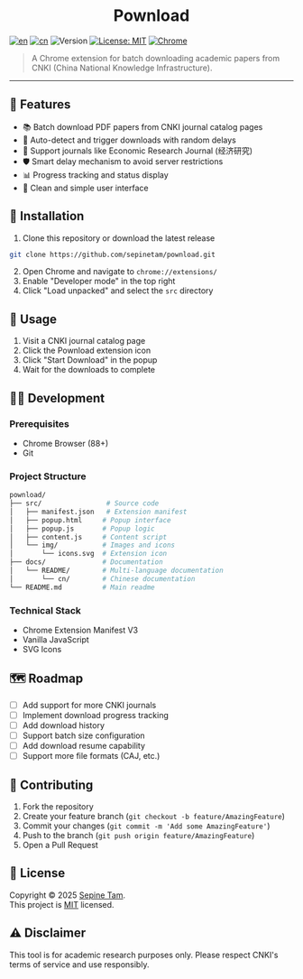 <div align="center">

# Pownload

</div>

[![en](https://img.shields.io/badge/lang-English-red.svg)](README.md)
[![cn](https://img.shields.io/badge/语言-中文-yellow.svg)](docs/README/cn/README.md)
![Version](https://img.shields.io/badge/version-0.0.2-blue.svg?cacheSeconds=2592000)
[![License: MIT](https://img.shields.io/badge/License-MIT-yellow.svg)](#)
[![Chrome](https://img.shields.io/badge/Chrome-88+-green.svg)](#)

> A Chrome extension for batch downloading academic papers from CNKI (China National Knowledge Infrastructure).

---

## 🎯 Features

- 📚 Batch download PDF papers from CNKI journal catalog pages
- 🤖 Auto-detect and trigger downloads with random delays
- 📰 Support journals like Economic Research Journal (经济研究)
- 🛡️ Smart delay mechanism to avoid server restrictions
- 📊 Progress tracking and status display
- 🎨 Clean and simple user interface

## 🚀 Installation

1. Clone this repository or download the latest release
```bash
git clone https://github.com/sepinetam/pownload.git
```

2. Open Chrome and navigate to `chrome://extensions/`
3. Enable "Developer mode" in the top right
4. Click "Load unpacked" and select the `src` directory

## 📖 Usage

1. Visit a CNKI journal catalog page
2. Click the Pownload extension icon
3. Click "Start Download" in the popup
4. Wait for the downloads to complete

## 👨‍💻 Development

### Prerequisites

- Chrome Browser (88+)
- Git

### Project Structure

```bash
pownload/
├── src/                # Source code
│   ├── manifest.json   # Extension manifest
│   ├── popup.html     # Popup interface
│   ├── popup.js       # Popup logic
│   ├── content.js     # Content script
│   └── img/           # Images and icons
│       └── icons.svg  # Extension icon
├── docs/              # Documentation
│   └── README/        # Multi-language documentation
│       └── cn/        # Chinese documentation
└── README.md          # Main readme
```

### Technical Stack

- Chrome Extension Manifest V3
- Vanilla JavaScript
- SVG Icons

## 🗺️ Roadmap

- [ ] Add support for more CNKI journals
- [ ] Implement download progress tracking
- [ ] Add download history
- [ ] Support batch size configuration
- [ ] Add download resume capability
- [ ] Support more file formats (CAJ, etc.)

## 🤝 Contributing

1. Fork the repository
2. Create your feature branch (`git checkout -b feature/AmazingFeature`)
3. Commit your changes (`git commit -m 'Add some AmazingFeature'`)
4. Push to the branch (`git push origin feature/AmazingFeature`)
5. Open a Pull Request

## 📝 License

Copyright © 2025 [Sepine Tam](https://github.com/sepinetam).<br />
This project is [MIT](LICENSE) licensed.

## ⚠️ Disclaimer

This tool is for academic research purposes only. Please respect CNKI's terms of service and use responsibly.
